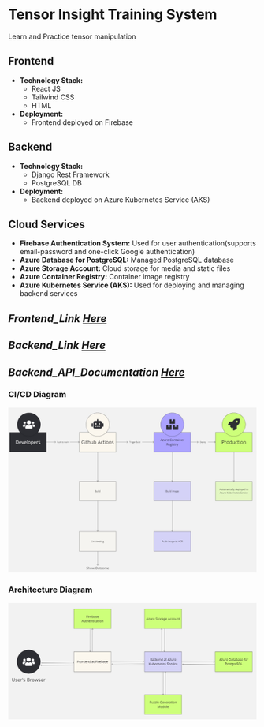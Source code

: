 # Tensor Insight Training System
 Learn and Practice tensor manipulation

 ## Frontend
- **Technology Stack:**
  - React JS
  - Tailwind CSS
  - HTML
- **Deployment:**
  - Frontend deployed on Firebase

## Backend
- **Technology Stack:**
  - Django Rest Framework
  - PostgreSQL DB
- **Deployment:**
  - Backend deployed on Azure Kubernetes Service (AKS)

## Cloud Services
  - **Firebase Authentication System:** Used for user authentication(supports email-password and one-click Google authentication)
  - **Azure Database for PostgreSQL:** Managed PostgreSQL database
  - **Azure Storage Account:** Cloud storage for media and static files
  - **Azure Container Registry:** Container image registry
  - **Azure Kubernetes Service (AKS):** Used for deploying and managing backend services

## _Frontend_Link_ [_*Here*_](https://tensor-its.web.app/)
## _Backend_Link_ [_*Here*_](http://20.187.170.208)
## _Backend_API_Documentation_ [_*Here*_](http://20.187.170.208/api/schema/docs/)

### CI/CD Diagram
![CI_CD](https://github.com/zarifikram/Tensor-Insight-Training-System/blob/ahemtiaj/diagrams/ci_cd_pipeline.jpg)

### Architecture Diagram
![Architecture](https://github.com/zarifikram/Tensor-Insight-Training-System/blob/ahemtiaj/diagrams/architecture_diagram.jpg)